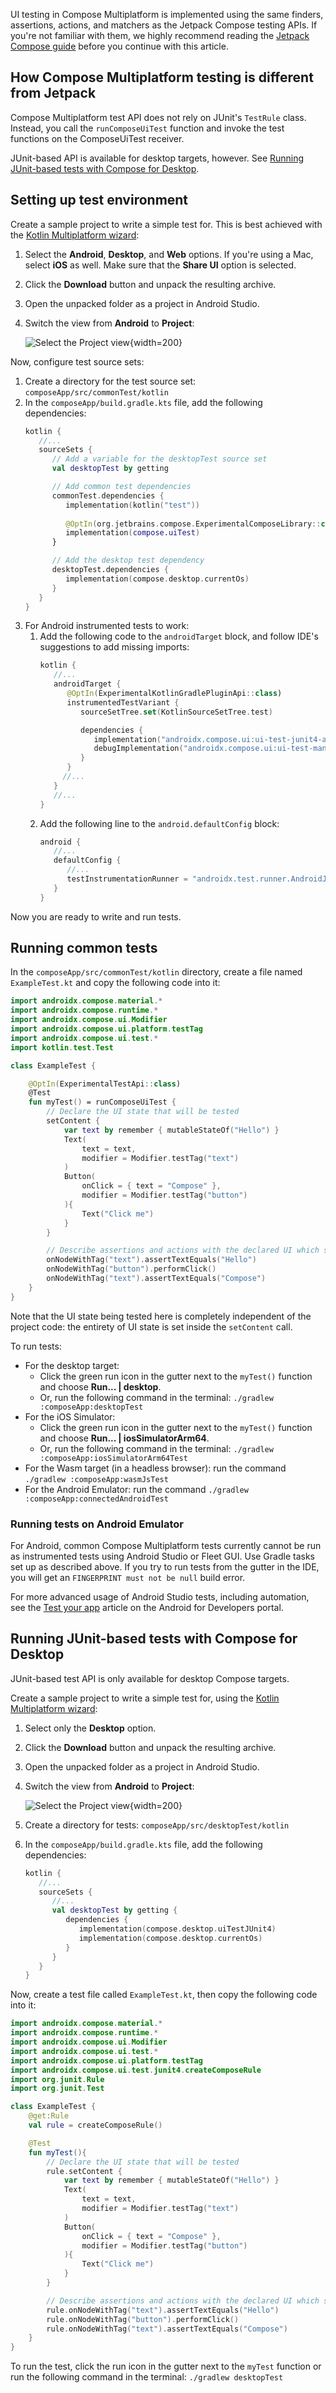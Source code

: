 [//]: # (title: Testing Compose UI)

UI testing in Compose Multiplatform is implemented using the same finders, assertions, actions, and matchers
as the Jetpack Compose testing APIs. If you're not familiar with them, we highly recommend reading the [Jetpack Compose guide](https://developer.android.com/jetpack/compose/testing)
before you continue with this article.

## How Compose Multiplatform testing is different from Jetpack  

Compose Multiplatform test API does not rely on JUnit's `TestRule` class. Instead, you call the `runComposeUiTest` function and invoke
the test functions on the ComposeUiTest receiver.

JUnit-based API is available for desktop targets, however. See [Running JUnit-based tests with Compose for Desktop](#running-junit-based-tests-with-compose-for-desktop).

## Setting up test environment

Create a sample project to write a simple test for. This is best achieved with the [Kotlin Multiplatform wizard](https://kmp.jetbrains.com):
<!-- this only works if the KMP wizard correctly uses the new Resources API!--> 
1. Select the **Android**, **Desktop**, and **Web** options. If you're using a Mac, select **iOS** as well. 
   Make sure that the **Share UI** option is selected.
2. Click the **Download** button and unpack the resulting archive.
3. Open the unpacked folder as a project in Android Studio.
6. Switch the view from **Android** to **Project**:

   ![Select the Project view](select-project-view.png){width=200}

Now, configure test source sets:
1. Create a directory for the test source set: `composeApp/src/commonTest/kotlin`
2. In the `composeApp/build.gradle.kts` file, add the following dependencies:
   ```kotlin
   kotlin {
      //...
      sourceSets {
         // Add a variable for the desktopTest source set 
         val desktopTest by getting
   
         // Add common test dependencies
         commonTest.dependencies {
            implementation(kotlin("test"))
            
            @OptIn(org.jetbrains.compose.ExperimentalComposeLibrary::class)
            implementation(compose.uiTest)
         }
   
         // Add the desktop test dependency
         desktopTest.dependencies { 
            implementation(compose.desktop.currentOs)
         }
      }
   }
   ```
3. For Android instrumented tests to work:
   1. Add the following code to the `androidTarget` block, and follow IDE's suggestions to add missing imports:
      ```kotlin
      kotlin { 
         //...
         androidTarget { 
            @OptIn(ExperimentalKotlinGradlePluginApi::class)
            instrumentedTestVariant { 
               sourceSetTree.set(KotlinSourceSetTree.test)
      
               dependencies {
                  implementation("androidx.compose.ui:ui-test-junit4-android:1.5.4")
                  debugImplementation("androidx.compose.ui:ui-test-manifest:1.5.4")
               }
            }
           //...
         }
         //... 
      }
      ```
   2. Add the following line to the `android.defaultConfig` block:
      ```kotlin
      android {
         //...
         defaultConfig {
            //...
            testInstrumentationRunner = "androidx.test.runner.AndroidJUnitRunner"
         }
      }
      ```

Now you are ready to write and run tests.

## Running common tests

In the `composeApp/src/commonTest/kotlin` directory, create a file named `ExampleTest.kt` and copy the following code into it:

```kotlin
import androidx.compose.material.*
import androidx.compose.runtime.*
import androidx.compose.ui.Modifier
import androidx.compose.ui.platform.testTag
import androidx.compose.ui.test.*
import kotlin.test.Test

class ExampleTest {

    @OptIn(ExperimentalTestApi::class)
    @Test
    fun myTest() = runComposeUiTest {
        // Declare the UI state that will be tested
        setContent {
            var text by remember { mutableStateOf("Hello") }
            Text(
                text = text,
                modifier = Modifier.testTag("text")
            )
            Button(
                onClick = { text = "Compose" },
                modifier = Modifier.testTag("button")
            ){
                Text("Click me")
            }
        }

        // Describe assertions and actions with the declared UI which should succeed for the test to pass
        onNodeWithTag("text").assertTextEquals("Hello")
        onNodeWithTag("button").performClick()
        onNodeWithTag("text").assertTextEquals("Compose")
    }
}
```

Note that the UI state being tested here is completely independent of the project code: the entirety of UI state is set
inside the `setContent` call.

To run tests:
* For the desktop target:
  * Click the green run icon in the gutter next to the `myTest()` function and choose **Run... | desktop**.
  * Or, run the following command in the terminal: `./gradlew :composeApp:desktopTest`
* For the iOS Simulator:
  * Click the green run icon in the gutter next to the `myTest()` function and choose **Run... | iosSimulatorArm64**.
  * Or, run the following command in the terminal: `./gradlew :composeApp:iosSimulatorArm64Test`
* For the Wasm target (in a headless browser): run the command `./gradlew :composeApp:wasmJsTest`
* For the Android Emulator: run the command `./gradlew :composeApp:connectedAndroidTest`

### Running tests on Android Emulator

For Android, common Compose Multiplatform tests currently cannot be run as instrumented tests using Android Studio
or Fleet GUI. Use Gradle tasks set up as described above.  If you try to run tests from the gutter in the IDE,
you will get an `FINGERPRINT must not be null` build error.

For more advanced usage of Android Studio tests, including automation, see the [Test your app](https://developer.android.com/studio/test)
article on the Android for Developers portal.

## Running JUnit-based tests with Compose for Desktop

JUnit-based test API is only available for desktop Compose targets.

Create a sample project to write a simple test for, using the [Kotlin Multiplatform wizard](https://kmp.jetbrains.com):
<!-- this only works if the KMP wizard correctly uses the new Resources API!--> 
1. Select only the **Desktop** option.
2. Click the **Download** button and unpack the resulting archive.
3. Open the unpacked folder as a project in Android Studio.
4. Switch the view from **Android** to **Project**:

   ![Select the Project view](select-project-view.png){width=200}

5. Create a directory for tests: `composeApp/src/desktopTest/kotlin`
6. In the `composeApp/build.gradle.kts` file, add the following dependencies:
   ```kotlin
   kotlin {
      //...
      sourceSets {
         //...
         val desktopTest by getting {
            dependencies {
               implementation(compose.desktop.uiTestJUnit4)
               implementation(compose.desktop.currentOs)
            }
         }
      }
   }
   ```

Now, create a test file called `ExampleTest.kt`, then copy the following code into it:

```kotlin
import androidx.compose.material.*
import androidx.compose.runtime.*
import androidx.compose.ui.Modifier
import androidx.compose.ui.test.*
import androidx.compose.ui.platform.testTag
import androidx.compose.ui.test.junit4.createComposeRule
import org.junit.Rule
import org.junit.Test

class ExampleTest {
    @get:Rule
    val rule = createComposeRule()

    @Test
    fun myTest(){
        // Declare the UI state that will be tested
        rule.setContent {
            var text by remember { mutableStateOf("Hello") }
            Text(
                text = text,
                modifier = Modifier.testTag("text")
            )
            Button(
                onClick = { text = "Compose" },
                modifier = Modifier.testTag("button")
            ){
                Text("Click me")
            }
        }

        // Describe assertions and actions with the declared UI which should succeed for the test to pass
        rule.onNodeWithTag("text").assertTextEquals("Hello")
        rule.onNodeWithTag("button").performClick()
        rule.onNodeWithTag("text").assertTextEquals("Compose")
    }
}

```

To run the test, click the run icon in the gutter next to the `myTest` function
or run the following command in the terminal: `./gradlew desktopTest`

